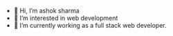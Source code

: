 - 👋 Hi, I’m ashok sharma
- 👀 I’m interested in web development
- 🌱 I’m currently working as a full stack web developer.



